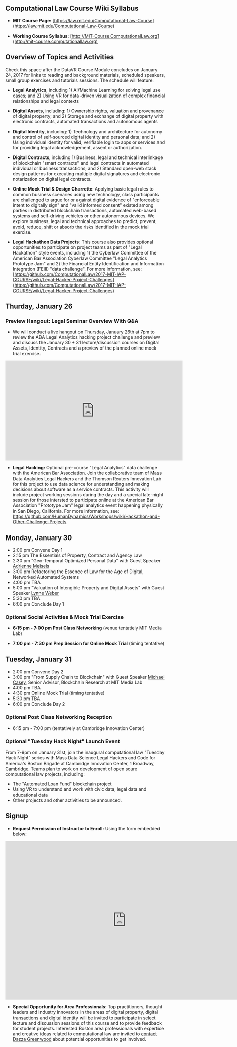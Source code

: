 ## Computational Law Course Wiki Syllabus

* **MIT Course Page:** [https://law.mit.edu/Computational-Law-Course](https://law.mit.edu/Computational-Law-Course)

* **Working Course Syllabus:** [http://MIT-Course.ComputationalLaw.org](http://mit-course.computationallaw.org)

## Overview of Topics and Activities

Check this space after the DataVR Course Module concludes on January 24, 2017 for links to reading and background materials, scheduled speakers, small group exercises and tutorials sessions.  The schedule will feature:

* **Legal Analytics**, including 1) AI/Machine Learning for solving legal use cases; and 2) Using VR for data-driven visualization of complex financial relationships and legal contexts

* **Digital Assets**, including: 1) Ownership rights, valuation and provenance of digital property; and 2) Storage and exchange of digital property with electronic contracts, automated transactions and autonomous agents

* **Digital Identity**, including: 1) Technology and architecture for autonomy and control of self-sourced digital identity and personal data; and 2) Using individual identity for valid, verifiable login to apps or services and for providing legal acknowledgement, assent or authorization.

* **Digital Contracts**, including 1) Business, legal and technical interlinkage of blockchain "smart contracts" and legal contracts in automated individual or business transactions; and 2) Standard open-web stack design patterns for executing multiple digital signatures and electronic notarization on digital legal contracts.

* **Online Mock Trial & Design Charrette**: Applying basic legal rules to common business scenaries using new technology, class participants are challenged to argue for or against digital evidence of "enforceable intent to digitally sign" and  "valid informed consent" existed among parties in distributed blockchain transactions, automated web-based systems and self-driving vehicles or other autonomous devices. We explore business, legal and technical approaches to predict, prevent, avoid, reduce, shift or absorb the risks identified in the mock trial exercise.

* **Legal Hackathon Data Projects**: This course also provides optional opportunities to participate on project teams as part of "Legal Hackathon" style events, including 1) the Cyberlaw Committee of the American Bar Association Cyberlaw Committee "Legal Analytics Prototype Jam" and 2) the Financial Entity Identification and Information Integration (FEIII) "data challenge".   For more information, see: [https://github.com/ComputationalLaw/2017-MIT-IAP-COURSE/wiki/Legal-Hacker-Project-Challenges](https://github.com/ComputationalLaw/2017-MIT-IAP-COURSE/wiki/Legal-Hacker-Project-Challenges)


## Thurday, January 26

### Preview Hangout: Legal Seminar Overview With Q&A

* We will conduct a live hangout on Thursday, January 26th at 7pm to review the ABA Legal Analytics hacking project challenge and preview and discuss the January 30 + 31 lecture/discussion courses on Digital Assets, Identity, Contracts and a preview of the planned online mock trial exercise.  

 <iframe width="560" height="315" src="https://www.youtube.com/embed/AW9hK1aRxlQ" frameborder="0" allowfullscreen></iframe>

* **Legal Hacking:** Optional pre-course "Legal Analytics" data challenge with the American Bar Association.  Join the collaborative team of Mass Data Analytics Legal Hackers and the Thomson Reuters Innovation Lab for this project to use data science for understanding and making decisions about software as a service contracts. This activity will include project working sessions during the day and a special late-night session for those intersted to participate online at the American Bar Association "Prototype Jam" legal analytics event happening physically in San Diego, California.  For more information, see: https://github.com/HumanDynamics/Workshops/wiki/Hackathon-and-Other-Challenge-Projects


## Monday, January 30

* 2:00 pm Convene Day 1
* 2:15 pm The Essentials of Property, Contract and Agency Law
* 2:30 pm "Geo-Temporal Optimized Personal Data" with Guest Speaker [Adrienne Meisels](https://www.linkedin.com/in/adriennemeisels)
* 3:00 pm Refactoring the Essence of Law for the Age of Digital, Networked Automated Systems
* 4:00 pm TBA
* 5:00 pm "Valuation of Intengible Property and Digital Assets" with Guest Speaker [Lynne Weber](http://www.duffandphelps.com/about-us/our-team/lynne-weber) 
* 5:30 pm TBA
* 6:00 pm Conclude Day 1

### Optional Social Activities  & Mock Trial Exercise

* **6:15 pm - 7:00 pm Post Class Networking** (venue tentatiely MIT Media Lab)

* **7:00 pm - 7:30 pm Prep Session for Online Mock Trial** (timing tentative)

## Tuesday, January 31

* 2:00 pm Convene Day 2
* 3:00 pm "From Supply Chain to Blockchain" with Guest Speaker [Michael Casey](https://www.linkedin.com/in/michaeljohncasey), Senior Advisor, Blockchain Research at MIT Media Lab
* 4:00 pm TBA
* 4:30 pm Online Mock Trial (timing tentative)
* 5:30 pm TBA
* 6:00 pm Conclude Day 2

### Optional Post Class Networking Reception

* 6:15 pm - 7:00 pm (tentatively at Cambridge Innovation Center)

### Optional "Tuesday Hack Night" Launch Event

From 7-9pm on January 31st, join the inaugural computational law "Tuesday Hack Night" series with Mass Data Science Legal Hackers and Code for America's Boston Brigade at Cambridge Innovation Center, 1 Broadway, Cambridge.  Teams plan to work on development of open soure computational law projects, including: 

* The "Automated Loan Fund" blockchain project
* Using VR to understand and work with civic data, legal data and educational data
* Other projects and other activities to be announced.

## Signup 
* **Request Permission of Instructor to Enroll:** Using the form embedded below: 

<iframe src="https://docs.google.com/forms/d/e/1FAIpQLSfpmHqVOUi1oxyGcvWNJgHZGWmb4OUjBGdpjK7p5iGAqXIfig/viewform?embedded=true" width="760" height="500" frameborder="0" marginheight="0" marginwidth="0">Loading...</iframe>

* **Special Opportunity for Area Professionals:** Top practitioners, thought leaders and industry innovators in the areas of digital property, digital transactions and digital identity will be invited to participate in select lecture and discussion sessions of this course and to provide feedback for student projects.  Interested Boston area professionals with expertice and creative ideas related to computational law are invited to [contact Dazza Greenwood](http://law.MIT.edu/contact) about potential opportunities to get involved. 

